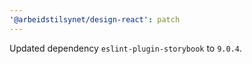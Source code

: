 ```yaml
---
'@arbeidstilsynet/design-react': patch
---
```


Updated dependency `eslint-plugin-storybook` to `9.0.4`.
